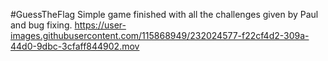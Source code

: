 #GuessTheFlag
Simple game finished with all the challenges given by Paul and bug fixing. 
https://user-images.githubusercontent.com/115868949/232024577-f22cf4d2-309a-44d0-9dbc-3cfaff844902.mov

